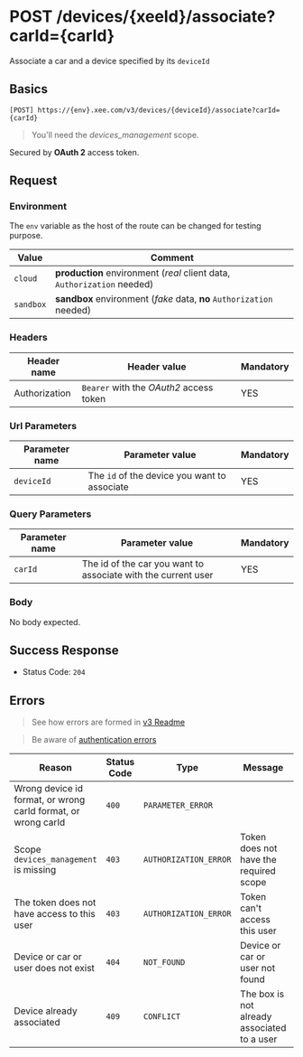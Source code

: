 # POST /devices/{xeeId}/associate?carId={carId}

Associate a car and a device specified by its `deviceId`

## Basics

`[POST] https://{env}.xee.com/v3/devices/{deviceId}/associate?carId={carId}`

> You'll need the *devices_management* scope.

Secured by **OAuth 2** access token.

## Request

### Environment

The `env` variable as the host of the route can be changed for testing purpose.

|Value|Comment|
|---|---|
|`cloud`|**production** environment (*real* client data, `Authorization` needed)|
|`sandbox`|**sandbox** environment (*fake* data, **no** `Authorization` needed)|

### Headers

|Header name|Header value|Mandatory|
|---|---|---|
|Authorization|`Bearer` with the *OAuth2* access token|YES|

### Url Parameters

|Parameter name|Parameter value|Mandatory|
|---|---|---|
|`deviceId`|The `id` of the device you want to associate|YES|

### Query Parameters

|Parameter name|Parameter value|Mandatory|
|---|---|---|
|`carId`|The id of the car you want to associate with the current user|YES|


### Body

No body expected.

## Success Response

- Status Code: `204`

## Errors

> See how errors are formed in [v3 Readme](../README.md)

> Be aware of [authentication errors](../auth/README.md)

|Reason|Status Code|Type|Message|Tip|
|---|---|---|---|---|
|Wrong device id format, or wrong carId format, or wrong carId|`400`|`PARAMETER_ERROR`||Check the device id, or the car id|
|Scope `devices_management` is missing|`403`|`AUTHORIZATION_ERROR`|Token does not have the required scope|Add the devices_management scope to your app scopes and reconnect the user|
|The token does not have access to this user|`403`|`AUTHORIZATION_ERROR`|Token can't access this user|Make sure the user is accessible with this token|
|Device or car or user does not exist|`404`|`NOT_FOUND`|Device or car or user not found|Please check that the device exists, looks like it does not|
|Device already associated|`409`|`CONFLICT`|The box is not already associated to a user||

